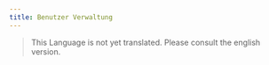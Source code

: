 ```yaml
---
title: Benutzer Verwaltung
---
```


> This Language is not yet translated. Please consult the english version.
